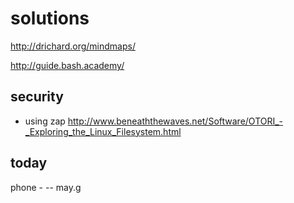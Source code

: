 # solutions

http://drichard.org/mindmaps/
   
       
    
    
http://guide.bash.academy/

security
--------
- using zap
http://www.beneaththewaves.net/Software/OTORI_-_Exploring_the_Linux_Filesystem.html

today
-------
 phone - 
-- may.g  
